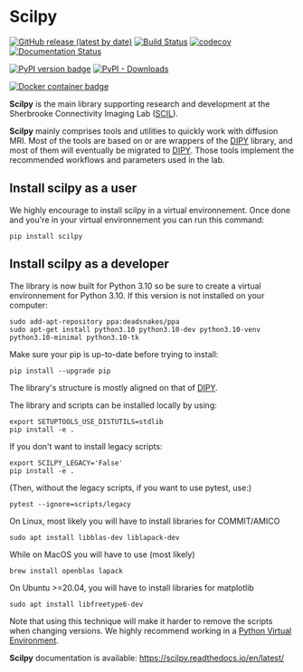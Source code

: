 # Scilpy
[![GitHub release (latest by date)](https://img.shields.io/github/v/release/scilus/scilpy)](https://github.com/scilus/scilpy/releases)
[![Build Status](https://travis-ci.com/scilus/scilpy.svg?branch=master)](https://travis-ci.com/scilus/scilpy)
[![codecov](https://codecov.io/github/scilus/scilpy/graph/badge.svg?token=oXjDog4YZG)](https://codecov.io/github/scilus/scilpy)
[![Documentation Status](https://readthedocs.org/projects/scilpy/badge/?version=latest)](https://scilpy.readthedocs.io/en/latest/?badge=latest)

[![PyPI version badge](https://img.shields.io/pypi/v/scilpy?logo=pypi&logoColor=white)](https://pypi.org/project/scilpy)
[![PyPI - Downloads](https://static.pepy.tech/badge/scilpy)](https://pypi.org/project/scilpy)

[![Docker container badge](https://img.shields.io/docker/v/scilus/scilus?label=docker&logo=docker&logoColor=white)](https://hub.docker.com/r/scilus/scilus)

**Scilpy** is the main library supporting research and development at the Sherbrooke Connectivity Imaging Lab
([SCIL]).

**Scilpy** mainly comprises tools and utilities to quickly work with diffusion MRI. Most of the tools are based
on or are wrappers of the [DIPY] library, and most of them will eventually be migrated to [DIPY]. Those tools implement the recommended workflows and parameters used in the lab.

## Install scilpy as a user

We highly encourage to install scilpy in a virtual environnement. Once done and you're in your virtual environnement you can run this command:

```
pip install scilpy
```

## Install scilpy as a developer

The library is now built for Python 3.10 so be sure to create a virtual environnement for Python 3.10. If this version is not installed on your computer:
```
sudo add-apt-repository ppa:deadsnakes/ppa
sudo apt-get install python3.10 python3.10-dev python3.10-venv python3.10-minimal python3.10-tk
```

Make sure your pip is up-to-date before trying to install:
```
pip install --upgrade pip
```

The library's structure is mostly aligned on that of [DIPY].

The library and scripts can be installed locally by using:
```
export SETUPTOOLS_USE_DISTUTILS=stdlib
pip install -e .
```

If you don't want to install legacy scripts:
```
export SCILPY_LEGACY='False'
pip install -e .
```

(Then, without the legacy scripts, if you want to use pytest, use:)
```
pytest --ignore=scripts/legacy
```

On Linux, most likely you will have to install libraries for COMMIT/AMICO
```
sudo apt install libblas-dev liblapack-dev
```

While on MacOS you will have to use (most likely)
```
brew install openblas lapack
```

On Ubuntu >=20.04, you will have to install libraries for matplotlib
```
sudo apt install libfreetype6-dev
```

Note that using this technique will make it harder to remove the scripts when changing versions.
We highly recommend working in a [Python Virtual Environment].

[SCIL]:http://scil.dinf.usherbrooke.ca/
[DIPY]:http://dipy.org
[Python Virtual Environment]:https://virtualenv.pypa.io/en/latest/

**Scilpy** documentation is available: https://scilpy.readthedocs.io/en/latest/
